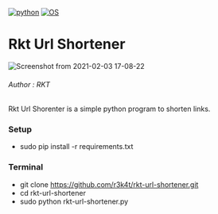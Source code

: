 [![python](https://img.shields.io/badge/Program-Python-purple.svg)](https://www.python.org/downloads/release/python/)
[![OS](https://img.shields.io/badge/Tested%20On-Linux-purple.svg)](https://en.wikipedia.org/wiki/Linux)
# Rkt Url Shortener

![Screenshot from 2021-02-03 17-08-22](https://user-images.githubusercontent.com/69615463/106739371-44520500-6643-11eb-9323-882258e42cf8.png)



<h6>Author : RKT</h6>



Rkt Url Shorenter is a simple python program to shorten links.

### Setup ###

+ sudo pip install -r requirements.txt

### Terminal ###

+ git clone https://github.com/r3k4t/rkt-url-shortener.git
+ cd rkt-url-shortener
+ sudo python rkt-url-shortener.py








